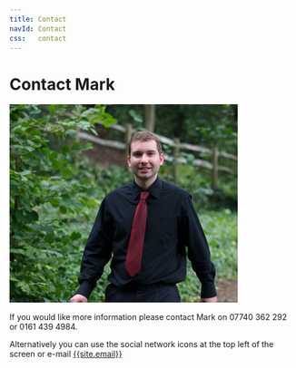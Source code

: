 ```yaml
---
title: Contact
navId: Contact
css:   contact
---
```


# Contact Mark

<img src="images/mark-walking.jpg" width="402" height="350"/>

If you would like more information please contact Mark on 07740 362 292 or 0161 439 4984.

Alternatively you can use the social network icons at the top left of the screen or e-mail [{{site.email}}](mailto:{{site.email}})

